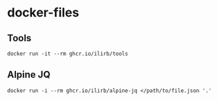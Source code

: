 # docker-files

## Tools

`docker run -it --rm ghcr.io/ilirb/tools`

## Alpine JQ

`docker run -i --rm ghcr.io/ilirb/alpine-jq </path/to/file.json '.'`
